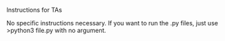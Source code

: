 Instructions for TAs

No specific instructions necessary. If you want to run the .py files, just use >python3 file.py with no argument.